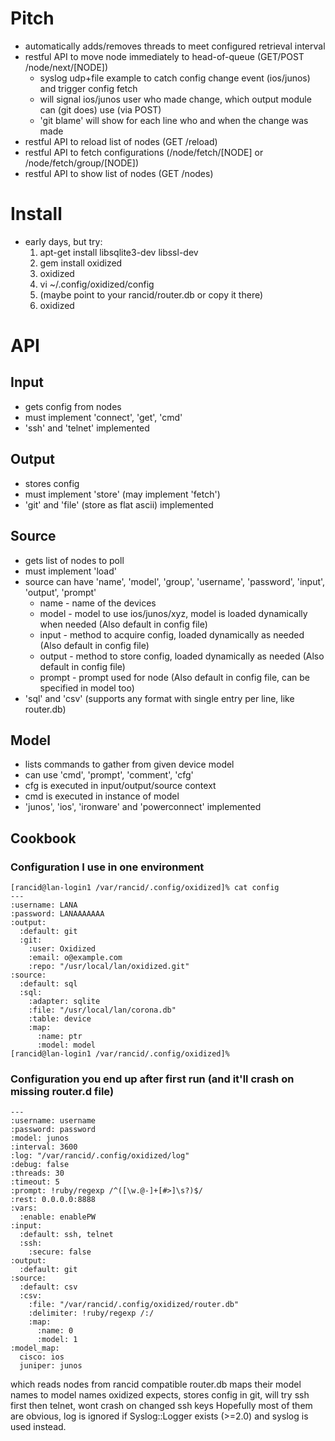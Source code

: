 # Pitch
 * automatically adds/removes threads to meet configured retrieval interval
 * restful API to move node immediately to head-of-queue (GET/POST /node/next/[NODE])
   * syslog udp+file example to catch config change event (ios/junos) and trigger config fetch
   * will signal ios/junos user who made change, which output module can (git does) use (via POST)
   * 'git blame' will show for each line who and when the change was made
 * restful API to reload list of nodes (GET /reload)
 * restful API to fetch configurations (/node/fetch/[NODE] or /node/fetch/group/[NODE])
 * restful API to show list of nodes (GET /nodes)

# Install
 * early days, but try:
   1. apt-get install libsqlite3-dev libssl-dev
   2. gem install oxidized
   3. oxidized
   4. vi ~/.config/oxidized/config
   5. (maybe point to your rancid/router.db or copy it there)
   6. oxidized

# API
## Input
 * gets config from nodes
 * must implement 'connect', 'get', 'cmd'
 * 'ssh' and 'telnet' implemented

## Output
 * stores config
 * must implement 'store' (may implement 'fetch')
 * 'git' and 'file' (store as flat ascii) implemented

## Source
 * gets list of nodes to poll
 * must implement 'load'
 * source can have 'name', 'model', 'group', 'username', 'password', 'input', 'output', 'prompt'
   * name - name of the devices
   * model - model to use ios/junos/xyz, model is loaded dynamically when needed (Also default in config file)
   * input - method to acquire config, loaded dynamically as needed (Also default in config file)
   * output - method to store config, loaded dynamically as needed (Also default in config file)
   * prompt - prompt used for node (Also default in config file, can be specified in model too)
 * 'sql' and 'csv' (supports any format with single entry per line, like router.db)

## Model
 * lists commands to gather from given device model
 * can use 'cmd', 'prompt', 'comment', 'cfg'
 * cfg is executed in input/output/source context
 * cmd is executed in instance of model
 * 'junos', 'ios', 'ironware' and 'powerconnect' implemented

## Cookbook

### Configuration I use in one environment
```
[rancid@lan-login1 /var/rancid/.config/oxidized]% cat config
---
:username: LANA
:password: LANAAAAAAA
:output:
  :default: git
  :git:
    :user: Oxidized
    :email: o@example.com
    :repo: "/usr/local/lan/oxidized.git"
:source:
  :default: sql
  :sql:
    :adapter: sqlite
    :file: "/usr/local/lan/corona.db"
    :table: device
    :map:
      :name: ptr
      :model: model
[rancid@lan-login1 /var/rancid/.config/oxidized]%
```

### Configuration you end up after first run (and it'll crash on missing router.d file)
```
---
:username: username
:password: password
:model: junos
:interval: 3600
:log: "/var/rancid/.config/oxidized/log"
:debug: false
:threads: 30
:timeout: 5
:prompt: !ruby/regexp /^([\w.@-]+[#>]\s?)$/
:rest: 0.0.0.0:8888
:vars:
  :enable: enablePW
:input:
  :default: ssh, telnet
  :ssh:
    :secure: false
:output:
  :default: git
:source:
  :default: csv
  :csv:
    :file: "/var/rancid/.config/oxidized/router.db"
    :delimiter: !ruby/regexp /:/
    :map:
      :name: 0
      :model: 1
:model_map:
  cisco: ios
  juniper: junos
```
which reads nodes from rancid compatible router.db maps their model names to
model names oxidized expects, stores config in git, will try ssh first then
telnet, wont crash on changed ssh keys
Hopefully most of them are obvious, log is ignored if Syslog::Logger exists
(>=2.0) and syslog is used instead.
